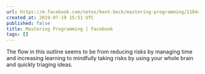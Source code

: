 ```yaml
---
url: https://m.facebook.com/notes/kent-beck/mastering-programming/1184427814923414/
created_at: 2019-07-19 15:51 UTC
published: false
title: Mastering Programming | Facebook
tags: []
---
```


The flow in this outline seems to be from reducing risks by managing time and increasing learning to mindfully taking risks by using your whole brain and quickly triaging ideas.
